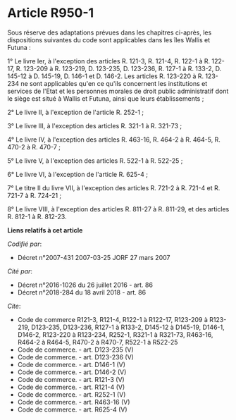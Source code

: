# Article R950-1

Sous réserve des adaptations prévues dans les chapitres ci-après, les dispositions suivantes du code sont applicables dans
les îles Wallis et Futuna :

1° Le livre Ier, à l'exception des articles R. 121-3, R. 121-4, R. 122-1 à R. 122-17, R. 123-209 à R. 123-219, D. 123-235, D.
123-236, R. 127-1 à R. 133-2, D. 145-12 à D. 145-19, D. 146-1 et D. 146-2. Les articles R. 123-220 à R. 123-234 ne sont
applicables qu'en ce qu'ils concernent les institutions et services de l'Etat et les personnes morales de droit public
administratif dont le siège est situé à Wallis et Futuna, ainsi que leurs établissements ;

2° Le livre II, à l'exception de l'article R. 252-1 ;

3° Le livre III, à l'exception des articles R. 321-1 à R. 321-73 ;

4° Le livre IV, à l'exception des articles R. 463-16, R. 464-2 à R. 464-5, R. 470-2 à R. 470-7 ;

5° Le livre V, à l'exception des articles R. 522-1 à R. 522-25 ;

6° Le livre VI, à l'exception de l'article R. 625-4 ;

7° Le titre II du livre VII, à l'exception des articles R. 721-2 à R. 721-4 et R. 721-7 à R. 724-21 ;

8° Le livre VIII, à l'exception des articles R. 811-27 à R. 811-29, et des articles R. 812-1 à R. 812-23.

**Liens relatifs à cet article**

_Codifié par_:

  - Décret n°2007-431 2007-03-25 JORF 27 mars 2007

_Cité par_:

  - Décret n°2016-1026 du 26 juillet 2016 - art. 86
  - Décret n°2018-284 du 18 avril 2018 - art. 86

_Cite_:

  - Code de commerce R121-3, R121-4, R122-1 à R122-17, R123-209 à R123-219, D123-235, D123-236, R127-1 à R133-2, D145-12 à D145-19, D146-1, D146-2, R123-220 à R123-234, R252-1, R321-1 à R321-73, R463-16, R464-2 à R464-5, R470-2 à R470-7, R522-1 à R522-25
  - Code de commerce. - art. D123-235 (V)
  - Code de commerce. - art. D123-236 (V)
  - Code de commerce. - art. D146-1 (V)
  - Code de commerce. - art. D146-2 (V)
  - Code de commerce. - art. R121-3 (V)
  - Code de commerce. - art. R121-4 (V)
  - Code de commerce. - art. R252-1 (V)
  - Code de commerce. - art. R463-16 (V)
  - Code de commerce. - art. R625-4 (V)
